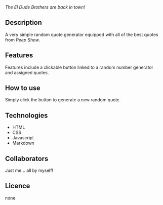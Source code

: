 

*The El Dude Brothers are back in town!*

## Description

A very simple random quote generator equipped with all of the best quotes from *Peep Show*.

## Features

Features include a clickable button linked to a random number generator and assigned quotes.

## How to use

Simply click the button to generate a new random quote.

## Technologies

* HTML
* CSS
* Javascript
* Markdown

## Collaborators

Just me... all by myself!

## Licence

none